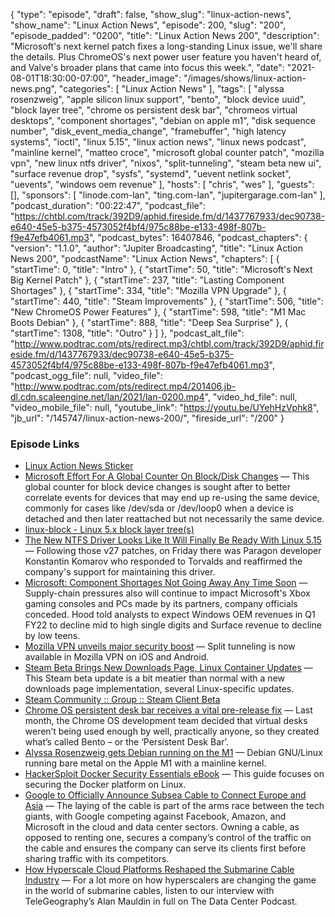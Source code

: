 {
  "type": "episode",
  "draft": false,
  "show_slug": "linux-action-news",
  "show_name": "Linux Action News",
  "episode": 200,
  "slug": "200",
  "episode_padded": "0200",
  "title": "Linux Action News 200",
  "description": "Microsoft's next kernel patch fixes a long-standing Linux issue, we'll share the details. Plus ChromeOS's next power user feature you haven't heard of, and Valve's broader plans that came into focus this week.",
  "date": "2021-08-01T18:30:00-07:00",
  "header_image": "/images/shows/linux-action-news.png",
  "categories": [
    "Linux Action News"
  ],
  "tags": [
    "alyssa rosenzweig",
    "apple silicon linux support",
    "bento",
    "block device uuid",
    "block layer tree",
    "chrome os persistent desk bar",
    "chromeos virtual desktops",
    "component shortages",
    "debian on apple m1",
    "disk sequence number",
    "disk_event_media_change",
    "framebuffer",
    "high latency systems",
    "ioctl",
    "linux 5.15",
    "linux action news",
    "linux news podcast",
    "mainline kernel",
    "matteo croce",
    "microsoft global counter patch",
    "mozilla vpn",
    "new linux ntfs driver",
    "nixos",
    "split-tunneling",
    "steam beta new ui",
    "surface revenue drop",
    "sysfs",
    "systemd",
    "uevent netlink socket",
    "uevents",
    "windows oem revenue"
  ],
  "hosts": [
    "chris",
    "wes"
  ],
  "guests": [],
  "sponsors": [
    "linode.com-lan",
    "ting.com-lan",
    "jupitergarage.com-lan"
  ],
  "podcast_duration": "00:22:47",
  "podcast_file": "https://chtbl.com/track/392D9/aphid.fireside.fm/d/1437767933/dec90738-e640-45e5-b375-4573052f4bf4/975c88be-e133-498f-807b-f9e47efb4061.mp3",
  "podcast_bytes": 16407846,
  "podcast_chapters": {
    "version": "1.1.0",
    "author": "Jupiter Broadcasting",
    "title": "Linux Action News 200",
    "podcastName": "Linux Action News",
    "chapters": [
      {
        "startTime": 0,
        "title": "Intro"
      },
      {
        "startTime": 50,
        "title": "Microsoft's Next Big Kernel Patch"
      },
      {
        "startTime": 237,
        "title": "Lasting Component Shortages"
      },
      {
        "startTime": 334,
        "title": "Mozilla VPN Upgrade"
      },
      {
        "startTime": 440,
        "title": "Steam Improvements"
      },
      {
        "startTime": 506,
        "title": "New ChromeOS Power Features"
      },
      {
        "startTime": 598,
        "title": "M1 Mac Boots Debian"
      },
      {
        "startTime": 888,
        "title": "Deep Sea Surprise"
      },
      {
        "startTime": 1308,
        "title": "Outro"
      }
    ]
  },
  "podcast_alt_file": "http://www.podtrac.com/pts/redirect.mp3/chtbl.com/track/392D9/aphid.fireside.fm/d/1437767933/dec90738-e640-45e5-b375-4573052f4bf4/975c88be-e133-498f-807b-f9e47efb4061.mp3",
  "podcast_ogg_file": null,
  "video_file": "http://www.podtrac.com/pts/redirect.mp4/201406.jb-dl.cdn.scaleengine.net/lan/2021/lan-0200.mp4",
  "video_hd_file": null,
  "video_mobile_file": null,
  "youtube_link": "https://youtu.be/UYehHzVphk8",
  "jb_url": "/145747/linux-action-news-200/",
  "fireside_url": "/200"
}


### Episode Links

  * [Linux Action News Sticker](https://www.jupitergarage.com/product/lansticker "Linux Action News Sticker")
  * [Microsoft Effort For A Global Counter On Block/Disk Changes](https://www.phoronix.com/scan.php?page=news_item&px=Linux-5.15-Disk-Seq-No "Microsoft Effort For A Global Counter On Block/Disk Changes") — This global counter for block device changes is sought after to better correlate events for devices that may end up re-using the same device, commonly for cases like /dev/sda or /dev/loop0 when a device is detached and then later reattached but not necessarily the same device. 
  * [linux-block - Linux 5.x block layer tree(s)](https://git.kernel.dk/cgit/linux-block/commit/?h=for-5.15/block&id=c4ef8f85faceea73154e63746108b85fb70ec6b1 "linux-block - Linux 5.x block layer tree\(s\)")
  * [The New NTFS Driver Looks Like It Will Finally Be Ready With Linux 5.15](https://www.phoronix.com/scan.php?page=news_item&px=New-NTFS-Likely-For-Linux-5.15 "The New NTFS Driver Looks Like It Will Finally Be Ready With Linux 5.15") — Following those v27 patches, on Friday there was Paragon developer Konstantin Komarov who responded to Torvalds and reaffirmed the company's support for maintaining this driver.
  * [Microsoft: Component Shortages Not Going Away Any Time Soon](https://www.microsoft.com/en-us/Investor/earnings/FY-2021-Q4/press-release-webcast "Microsoft: Component Shortages Not Going Away Any Time Soon") — Supply-chain pressures also will continue to impact Microsoft's Xbox gaming consoles and PCs made by its partners, company officials conceded. Hood told analysts to expect Windows OEM revenues in Q1 FY22 to decline mid to high single digits and Surface revenue to decline by low teens.
  * [Mozilla VPN unveils major security boost](https://www.techradar.com/news/mozilla-vpn-unveils-major-security-boost "Mozilla VPN unveils major security boost") — Split tunneling is now available in Mozilla VPN on iOS and Android.
  * [Steam Beta Brings New Downloads Page, Linux Container Updates](https://www.phoronix.com/scan.php?page=news_item&px=Steam-Beta-29-July-2021 "Steam Beta Brings New Downloads Page, Linux Container Updates") — This Steam beta update is a bit meatier than normal with a new downloads page implementation, several Linux-specific updates.
  * [Steam Community :: Group :: Steam Client Beta](https://steamcommunity.com/groups/SteamClientBeta/announcements/detail/2974049913511655206 "Steam Community :: Group :: Steam Client Beta")
  * [Chrome OS persistent desk bar receives a vital pre-release fix](https://chromeunboxed.com/bento-persistent-desk-bar-improvements "Chrome OS persistent desk bar receives a vital pre-release fix") — Last month, the Chrome OS development team decided that virtual desks weren’t being used enough by well, practically anyone, so they created what’s called Bento – or the ‘Persistent Desk Bar’. 
  * [Alyssa Rosenzweig gets Debian running on the M1](https://twitter.com/alyssarzg/status/1419469011734073347 "Alyssa Rosenzweig gets Debian running on the M1") — Debian GNU/Linux running bare metal on the Apple M1 with a mainline kernel.
  * [HackerSploit Docker Security Essentials eBook](https://www.linode.com/content/hackersploit-docker-security-essentials-ebook/ "HackerSploit Docker Security Essentials eBook") — This guide focuses on securing the Docker platform on Linux. 
  * [Google to Officially Announce Subsea Cable to Connect Europe and Asia](https://www.algemeiner.com/2021/07/29/google-to-officially-announce-subsea-cable-to-connect-europe-and-asia-via-israel/ "Google to Officially Announce Subsea Cable to Connect Europe and Asia") — The laying of the cable is part of the arms race between the tech giants, with Google competing against Facebook, Amazon, and Microsoft in the cloud and data center sectors. Owning a cable, as opposed to renting one, secures a company’s control of the traffic on the cable and ensures the company can serve its clients first before sharing traffic with its competitors.
  * [How Hyperscale Cloud Platforms Reshaped the Submarine Cable Industry](https://www.datacenterknowledge.com/networks/how-hyperscale-cloud-platforms-are-reshaping-submarine-cable-industry "How Hyperscale Cloud Platforms Reshaped the Submarine Cable Industry") — For a lot more on how hyperscalers are changing the game in the world of submarine cables, listen to our interview with TeleGeography’s Alan Mauldin in full on The Data Center Podcast.


